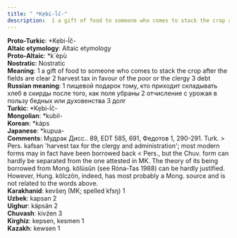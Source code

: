 ```yaml
---
title: " *Kẹbi-ĺč-"
description:  1 a gift of food to someone who comes to stack the crop after the fields are clear 2 harvest tax in favour of the poor or the clergy 3 debt
---
```


<strong>Proto-Turkic</strong>:  *Kẹbi-ĺč-<br>
<strong>Altaic etymology</strong>:  Altaic etymology<br>
<strong> Proto-Altaic</strong>:  *k`èpù<br>
<strong>Nostratic</strong>:  Nostratic<br>
<strong>Meaning</strong>:  1 a gift of food to someone who comes to stack the crop after the fields are clear 2 harvest tax in favour of the poor or the clergy 3 debt<br>
<strong>Russian meaning</strong>:  1 пищевой подарок тому, кто приходит складывать хлеб в скирды после того, как поля убраны 2 отчисление с урожая в пользу бедных или духовенства 3 долг<br>
<strong>Turkic</strong>:  *Kẹbi-ĺč-<br>
<strong>Mongolian</strong>:  *kubil-<br>
<strong>Korean</strong>:  *káps<br>
<strong>Japanese</strong>:  *kupua-<br>
<strong>Comments</strong>:  Мудрак Дисс.. 89, EDT 585, 691, Федотов 1, 290-291. Turk. > Pers. kafsan 'harvest tax for the clergy and administration'; most modern forms may in fact have been borrowed back < Pers., but the Chuv. form can hardly be separated from the one attested in MK. The theory of its being borrowed from Mong. kölüsün (see Róna-Tas 1988) can be hardly justified. However, Hung. kölczön, indeed, has most probably a Mong. source and is not related to the words above.<br>
<strong>Karakhanid</strong>:  kevšeŋ (MK; spelled kfsŋ) 1<br>
<strong>Uzbek</strong>:  kapsan 2<br>
<strong>Uighur</strong>:  käpsän 2<br>
<strong>Chuvash</strong>:  kivźen 3<br>
<strong>Kirghiz</strong>:  kepsen, kesmen 1<br>
<strong>Kazakh</strong>:  kewsen 1<br>


